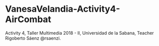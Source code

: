 # VanesaVelandia-Activity4-AirCombat
Activity 4, Taller Multimedia 2018 - II, Universidad de la Sabana, Teacher Rigoberto Sáenz @rsaenzi.
